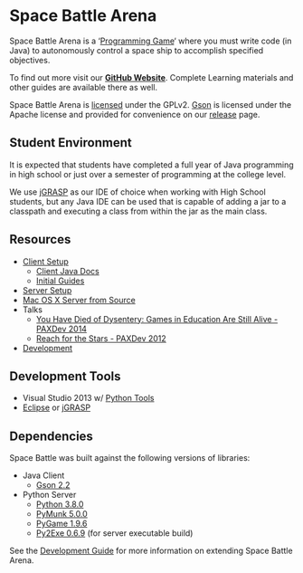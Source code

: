 Space Battle Arena
============

Space Battle Arena is a ‘[Programming Game](http://en.wikipedia.org/wiki/Programming_game)‘ where you must write code (in Java) to autonomously control a space ship to accomplish specified objectives.  

To find out more visit our **[GitHub Website](http://mikeware.github.io/SpaceBattleArena)**.  Complete Learning materials and other guides are available there as well.

Space Battle Arena is [licensed](LICENSE) under the GPLv2.  [Gson](https://github.com/Mikeware/SpaceBattleArena/releases/download/v1.1.0.1111/gson-2.2.jar) is licensed under the Apache license and provided for convenience on our [release](https://github.com/Mikeware/SpaceBattleArena/releases) page.

Student Environment
-------------------------
It is expected that students have completed a full year of Java programming in high school or just over a semester of programming at the college level.

We use [jGRASP](http://www.jgrasp.org/) as our IDE of choice when working with High School students, but any Java IDE can be used that is capable of adding a jar to a classpath and executing a class from within the jar as the main class.

Resources
------------
* [Client Setup](http://mikeware.github.io/SpaceBattleArena/client/)
    * [Client Java Docs](http://mikeware.github.io/SpaceBattleArena/client/java_doc/)
    * [Initial Guides](http://mikeware.github.io/SpaceBattleArena/client/guides/)
* [Server Setup](http://mikeware.github.io/SpaceBattleArena/server/)
* [Mac OS X Server from Source](https://github.com/Mikeware/SpaceBattleArena/blob/master/SBA_Serv/README.md)
* Talks
    * [You Have Died of Dysentery: Games in Education Are Still Alive - PAXDev 2014](http://www.mikeware.com/2014/08/you-have-died-of-dysentery-games-in-education-are-still-alive/)
    * [Reach for the Stars - PAXDev 2012](http://www.mikeware.com/2012/09/reach-for-the-stars-educating-the-next-generation-using-games/)
* [Development](http://mikeware.github.io/SpaceBattleArena/dev)

Development Tools
----------------------
* Visual Studio 2013 w/ [Python Tools](http://pytools.codeplex.com/)
* [Eclipse](https://eclipse.org/) or [jGRASP](http://www.jgrasp.org/)

Dependencies
----------------
Space Battle was built against the following versions of libraries:

* Java Client
    * [Gson 2.2](https://github.com/google/gson)
* Python Server
    * [Python 3.8.0](https://www.python.org/downloads/release/python-380/)
    * [PyMunk 5.0.0](https://pypi.org/project/pymunk/5.6.0/)
    * [PyGame 1.9.6](https://pypi.org/project/pygame/1.9.6/)
    * [Py2Exe 0.6.9](http://sourceforge.net/projects/py2exe/files/py2exe/0.6.9/) (for server executable build)

See the [Development Guide](http://mikeware.github.io/SpaceBattleArena/dev/) for more information on extending Space Battle Arena.
